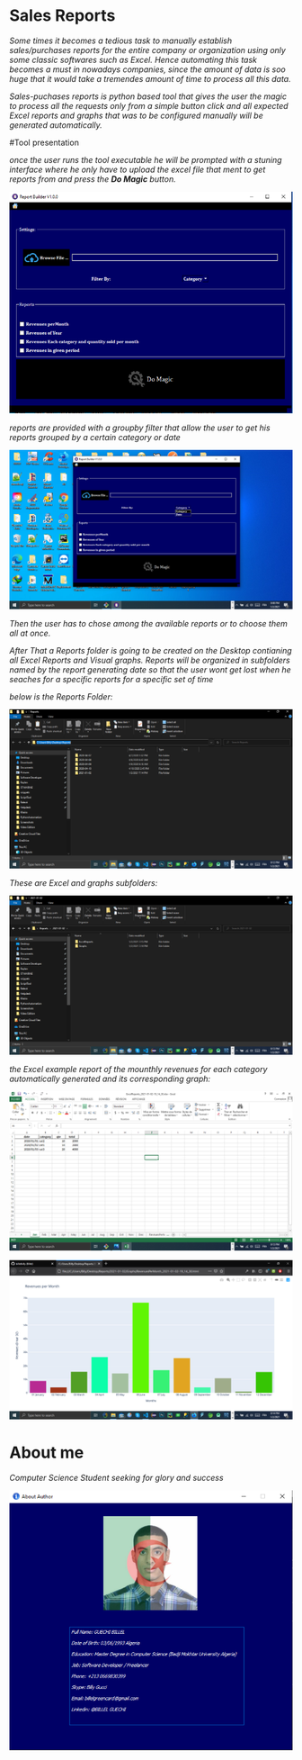 <!-- Headings -->

# Sales Reports

*Some times it becomes a tedious task to manually establish sales/purchases reports for the entire company or organization using only some classic softwares such as Excel. Hence automating this task becomes a must in nowadays companies, since the amount of data is soo huge that it would take a tremendes amount of time to process all this data.*

*Sales-puchases reports is python based tool that gives the user the magic to process all the requests only from a simple button click and all expected Excel reports and graphs that was to be configured manually will be generated automatically.*

#Tool presentation

_once the user runs the tool executable he will be prompted with a stuning interface where he only have to upload the excel file that ment to get reports from and press the **Do Magic** button._

![Markdown Logo](https://github.com/billelbilly/purchase-sale-reports-tool/blob/main/screenshots/1.png)

_reports are provided with a groupby filter that allow the user to get his reports grouped by a certain category or date_

![Markdown Logo](https://github.com/billelbilly/purchase-sale-reports-tool/blob/main/screenshots/groupby.png)

_Then the user has to chose among the available reports or to choose them all at once._

_After That a Reports folder is going to be created on the Desktop contianing all Excel Reports and Visual graphs. Reports will be organized in subfolders named by the report generating date so that the user wont get lost when he seaches for a specific reports for a specific set of time_

_below is the Reports Folder:_

![Markdown Logo](https://github.com/billelbilly/purchase-sale-reports-tool/blob/main/screenshots/reportsFolder.png)

_These are Excel and graphs subfolders:_

![Markdown Logo](https://github.com/billelbilly/purchase-sale-reports-tool/blob/main/screenshots/excel_graphs.png)

_the Excel example report of the mounthly revenues for each category automatically generated and its corresponding graph:_

![Markdown Logo](https://github.com/billelbilly/purchase-sale-reports-tool/blob/main/screenshots/excel.png)

![Markdown Logo](https://github.com/billelbilly/purchase-sale-reports-tool/blob/main/screenshots/graph.png)

# About me

_Computer Science Student seeking for glory and success_

![Markdown Logo](https://github.com/billelbilly/purchase-sale-reports-tool/blob/main/screenshots/about.png)

